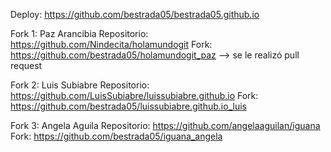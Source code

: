 Deploy: https://github.com/bestrada05/bestrada05.github.io

Fork 1: Paz Arancibia
Repositorio: https://github.com/Nindecita/holamundogit
Fork: https://github.com/bestrada05/holamundogit_paz  --> se le realizó pull request

Fork 2: Luis Subiabre
Repositorio: https://github.com/LuisSubiabre/luissubiabre.github.io
Fork: https://github.com/bestrada05/luissubiabre.github.io_luis

Fork 3: Angela Aguila
Repositorio: https://github.com/angelaaguilan/iguana
Fork: https://github.com/bestrada05/iguana_angela
